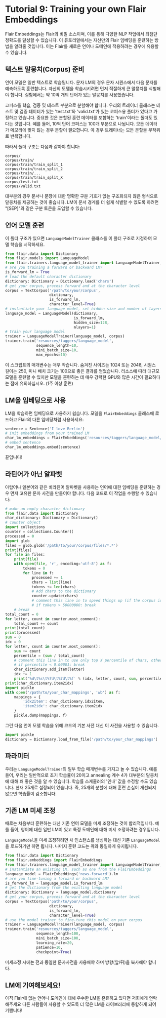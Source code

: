 # Tutorial 9: Training your own Flair Embeddings

Flair Embeddings는 Flair의 비밀 소스이며, 이를 통해 다양한 NLP 작업에서 최첨단 정확도를 달성할 수 있습니다.
이 튜토리얼에서는 자신만의 Flair 임베딩을 훈련하는 방법을 알려줄 것입니다. 이는 Flair를 새로운 언어나 도메인에 적용하려는 경우에 유용할 수 있습니다.


## 텍스트 말뭉치(Corpus) 준비

언어 모델은 일반 텍스트로 학습됩니다. 문자 LM의 경우 문자 시퀀스에서 다음 문자를 예측하도록 훈련합니다.
자신의 모델을 학습시키려면 먼저 적절하게 큰 말뭉치를 식별해야 합니다. 실험에서는 약 10억 개의 단어가 있는 말뭉치를 사용했습니다.

코퍼스를 학습, 검증 및 테스트 부분으로 분할해야 합니다.
우리의 트레이너 클래스는 테스트 및 검증 데이터가 있는 'test.txt'와 'valid.txt'가 있는 코퍼스용 폴더가 있다고 가정하고 있습니다.
중요한 것은 분할된 훈련 데이터를 포함하는 'train'이라는 폴더도 있다는 것입니다.
예를 들어, 10억 단어 코퍼스는 100개 부분으로 나뉩니다.
모든 데이터가 메모리에 맞지 않는 경우 분할이 필요합니다. 이 경우 트레이너는 모든 분할을 무작위로 반복합니다.

따라서 폴더 구조는 다음과 같아야 합니다:

```
corpus/
corpus/train/
corpus/train/train_split_1
corpus/train/train_split_2
corpus/train/...
corpus/train/train_split_X
corpus/test.txt
corpus/valid.txt
```

대부분의 경우 문서나 문장에 대한 명확한 구분 기호가 없는 구조화되지 않은 형식으로 말뭉치를 제공하는 것이 좋습니다. LM이 문서 경계를 더 쉽게 식별할 수 있도록 하려면 "[SEP]"와 같은 구분 토큰을 도입할 수 있습니다.

## 언어 모델 훈련

이 폴더 구조가 있으면 `LanguageModelTrainer` 클래스를 이 폴더 구조로 지정하여 모델 학습을 시작하세요.

```python
from flair.data import Dictionary
from flair.models import LanguageModel
from flair.trainers.language_model_trainer import LanguageModelTrainer, TextCorpus
# are you training a forward or backward LM?
is_forward_lm = True
# load the default character dictionary
dictionary: Dictionary = Dictionary.load('chars')
# get your corpus, process forward and at the character level
corpus = TextCorpus('/path/to/your/corpus',
                    dictionary,
                    is_forward_lm,
                    character_level=True)
# instantiate your language model, set hidden size and number of layers
language_model = LanguageModel(dictionary,
                               is_forward_lm,
                               hidden_size=128,
                               nlayers=1)
# train your language model
trainer = LanguageModelTrainer(language_model, corpus)
trainer.train('resources/taggers/language_model',
              sequence_length=10,
              mini_batch_size=10,
              max_epochs=10)
```

이 스크립트의 매개변수는 매우 작습니다. 숨겨진 사이즈는 1024 또는 2048, 시퀀스 길이는 250, 미니 배치 크기는 100으로 좋은 결과를 얻었습니다.
리소스에 따라 대규모 모델을 훈련할 수 있지만 모델을 훈련하는 데 매우 강력한 GPU와 많은 시간이 필요하다는 점에 유의하십시오. (1주 이상 훈련)



## LM을 임베딩으로 사용

LM을 학습하면 임베딩으로 사용하기 쉽습니다. 모델을 `FlairEmbeddings` 클래스에 로드하고 Flair의 다른 임베딩처럼 사용하세요:

```python
sentence = Sentence('I love Berlin')
# init embeddings from your trained LM
char_lm_embeddings = FlairEmbeddings('resources/taggers/language_model/best-lm.pt')
# embed sentence
char_lm_embeddings.embed(sentence)
```

끝입니다!


## 라틴어가 아닌 알파벳

아랍어나 일본어와 같은 비라틴어 알파벳을 사용하는 언어에 대한 임베딩을 훈련하는 경우 먼저 고유한 문자 사전을 만들어야 합니다. 다음 코드로 이 작업을 수행할 수 있습니다:

```python
# make an empty character dictionary
from flair.data import Dictionary
char_dictionary: Dictionary = Dictionary()
# counter object
import collections
counter = collections.Counter()
processed = 0
import glob
files = glob.glob('/path/to/your/corpus/files/*.*')
print(files)
for file in files:
    print(file)
    with open(file, 'r', encoding='utf-8') as f:
        tokens = 0
        for line in f:
            processed += 1            
            chars = list(line)
            tokens += len(chars)
            # Add chars to the dictionary
            counter.update(chars)
            # comment this line in to speed things up (if the corpus is too large)
            # if tokens > 50000000: break
    # break
total_count = 0
for letter, count in counter.most_common():
    total_count += count
print(total_count)
print(processed)
sum = 0
idx = 0
for letter, count in counter.most_common():
    sum += count
    percentile = (sum / total_count)
    # comment this line in to use only top X percentile of chars, otherwise filter later
    # if percentile < 0.00001: break
    char_dictionary.add_item(letter)
    idx += 1
    print('%d\t%s\t%7d\t%7d\t%f' % (idx, letter, count, sum, percentile))
print(char_dictionary.item2idx)
import pickle
with open('/path/to/your_char_mappings', 'wb') as f:
    mappings = {
        'idx2item': char_dictionary.idx2item,
        'item2idx': char_dictionary.item2idx
    }
    pickle.dump(mappings, f)
```

그런 다음 언어 모델 학습을 위해 코드의 기본 사전 대신 이 사전을 사용할 수 있습니다.

```python
import pickle
dictionary = Dictionary.load_from_file('/path/to/your_char_mappings')
```

## 파라미터

우리는 `LanguageModelTrainer`의 일부 학습 매개변수를 가지고 놀 수 있습니다.
예를 들어, 우리는 일반적으로 초기 학습률이 20이고 annealing 계수 4가 대부분의 말뭉치에 대해 꽤 좋은 것을 알 수 있습니다.
학습률 스케줄러의 '인내' 값을 수정할 수도 있습니다. 현재 25개로 설정되어 있습니다. 즉, 25개의 분할에 대해 훈련 손실이 개선되지 않으면 학습률이 감소합니다.


## 기존 LM 미세 조정

때로는 처음부터 훈련하는 대신 기존 언어 모델을 미세 조정하는 것이 합리적입니다. 예를 들어, 영어에 대한 일반 LM이 있고 특정 도메인에 대해 미세 조정하려는 경우입니다. 

`LanguageModel`을 미세 조정하려면 새 인스턴스를 생성하는 대신 기존 `LanguageModel`을 로드하기만 하면 됩니다. 나머지 훈련 코드는 위와 동일하게 유지됩니다.


```python
from flair.data import Dictionary
from flair.embeddings import FlairEmbeddings
from flair.trainers.language_model_trainer import LanguageModelTrainer, TextCorpus
# instantiate an existing LM, such as one from the FlairEmbeddings
language_model = FlairEmbeddings('news-forward').lm
# are you fine-tuning a forward or backward LM?
is_forward_lm = language_model.is_forward_lm
# get the dictionary from the existing language model
dictionary: Dictionary = language_model.dictionary
# get your corpus, process forward and at the character level
corpus = TextCorpus('path/to/your/corpus',
                    dictionary,
                    is_forward_lm,
                    character_level=True)
# use the model trainer to fine-tune this model on your corpus
trainer = LanguageModelTrainer(language_model, corpus)
trainer.train('resources/taggers/language_model',
              sequence_length=100,
              mini_batch_size=100,
              learning_rate=20,
              patience=10,
              checkpoint=True)
```              
              
미세조정 시에는 전과 동일한 문자사전을 사용해야 하며 방향(앞/뒤)을 복사해야 합니다.


## LM에 기여해보세요!

아직 Flair에 없는 언어나 도메인에 대해 우수한 LM을 훈련하고 있다면 저희에게 연락해주세요 다른 사람들이 사용할 수 있도록 더 많은 LM을 라이브러리에 통합하게 되어 기쁩니다!
